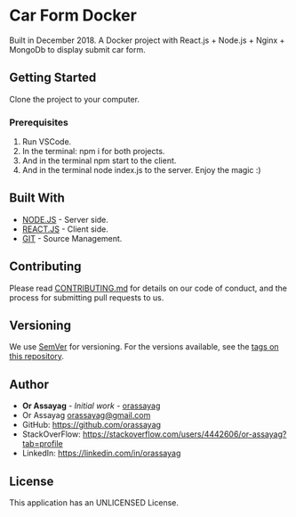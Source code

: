 # Car Form Docker

Built in December 2018. A Docker project with React.js + Node.js + Nginx + MongoDb to display submit car form.

## Getting Started

Clone the project to your computer.

### Prerequisites

1. Run VSCode.
2. In the terminal: npm i for both projects.
3. And in the terminal npm start to the client.
4. And in the terminal node index.js to the server.
Enjoy the magic :)

## Built With

* [NODE.JS](https://nodejs.org/en/) - Server side.
* [REACT.JS](https://reactjs.org/) - Client side.
* [GIT](https://git-scm.com/) - Source Management.

## Contributing

Please read [CONTRIBUTING.md](https://gist.github.com/PurpleBooth/b24679402957c63ec426) for details on our code of conduct, and the process for submitting pull requests to us.

## Versioning

We use [SemVer](http://semver.org/) for versioning. For the versions available, see the [tags on this repository](https://github.com/your/project/tags).

## Author

* **Or Assayag** - *Initial work* - [orassayag](https://github.com/orassayag)
* Or Assayag <orassayag@gmail.com>
* GitHub: https://github.com/orassayag
* StackOverFlow: https://stackoverflow.com/users/4442606/or-assayag?tab=profile
* LinkedIn: https://linkedin.com/in/orassayag

## License

This application has an UNLICENSED License.